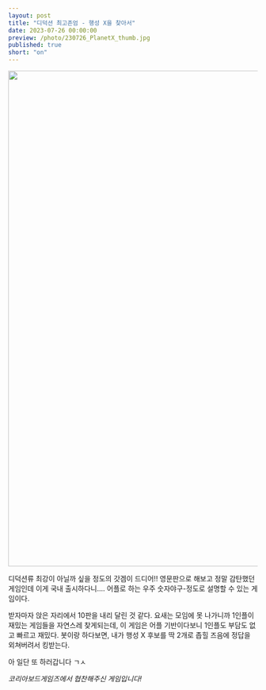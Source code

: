 ```yaml
---
layout: post
title: "디덕션 최고존엄 - 행성 X을 찾아서"
date: 2023-07-26 00:00:00
preview: /photo/230726_PlanetX_thumb.jpg
published: true
short: "on"
---
```


<img src="/photo/230726_PlanetX.jpg" width="1000">

디덕션류 최강이 아닐까 싶을 정도의 갓겜이 드디어!!
영문판으로 해보고 정말 감탄했던 게임인데 이게 국내 출시하다니....
어플로 하는 우주 숫자야구-정도로 설명할 수 있는 게임이다.

받자마자 앉은 자리에서 10판을 내리 달린 것 같다.
요새는 모임에 못 나가니까 1인플이 재밌는 게임들을 자연스레 찾게되는데,
이 게임은 어플 기반이다보니 1인플도 부담도 없고 빠르고 재밌다.
봇이랑 하다보면, 내가 행성 X 후보를 딱 2개로 좁힐 즈음에 정답을 외쳐버려서 킹받는다.

아 일단 또 하러갑니다 ㄱㅅ


*코리아보드게임즈에서 협찬해주신 게임입니다!*